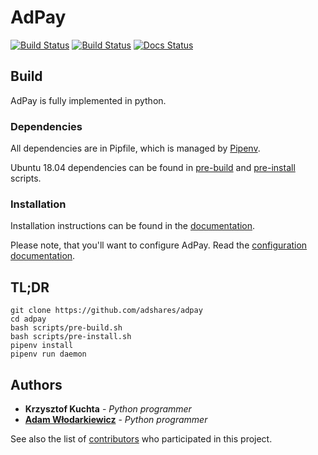 # AdPay
[![Build Status](https://travis-ci.org/adshares/adpay.svg?branch=master)](https://travis-ci.org/adshares/adpay)
[![Build Status](https://sonarcloud.io/api/project_badges/measure?project=adshares-adpay&metric=alert_status)](https://sonarcloud.io/dashboard?id=adshares-adpay)
[![Docs Status](https://readthedocs.org/projects/adshares-adpay/badge/?version=latest)](http://adshares-adpay.readthedocs.io/en/latest/)
## Build
AdPay is fully implemented in python.

### Dependencies

All dependencies are in Pipfile, which is managed by [Pipenv](https://pipenv.readthedocs.io/en/latest/).

Ubuntu 18.04 dependencies can be found in [pre-build](scripts/pre-build.sh) and [pre-install](scripts/pre-install.sh) scripts.

### Installation

Installation instructions can be found in the [documentation](https://adshares-adpay.readthedocs.io/en/latest/).

Please note, that you'll want to configure AdPay. Read the [configuration documentation](https://adshares-adpay.readthedocs.io/en/latest/config.html).

## TL;DR  
```
git clone https://github.com/adshares/adpay
cd adpay
bash scripts/pre-build.sh
bash scripts/pre-install.sh
pipenv install
pipenv run daemon
```

## Authors

- **Krzysztof Kuchta** - _Python programmer_
- **[Adam Włodarkiewicz](https://github.com/awlodarkiewicz)** - _Python programmer_

See also the list of [contributors](https://github.com/adshares/adpay/contributors) who participated in this project.

